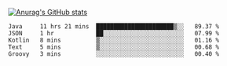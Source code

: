 [![Anurag's GitHub stats](https://github-readme-stats.vercel.app/api?username=sebasphere&count_private=true&theme=tokyonight)](https://github.com/anuraghazra/github-readme-stats)

<!--START_SECTION:waka-->
```text
Java     11 hrs 21 mins  ██████████████████████▒░░   89.37 % 
JSON     1 hr            ██░░░░░░░░░░░░░░░░░░░░░░░   07.99 % 
Kotlin   8 mins          ▒░░░░░░░░░░░░░░░░░░░░░░░░   01.16 % 
Text     5 mins          ▒░░░░░░░░░░░░░░░░░░░░░░░░   00.68 % 
Groovy   3 mins          ░░░░░░░░░░░░░░░░░░░░░░░░░   00.40 % 
```
<!--END_SECTION:waka-->
